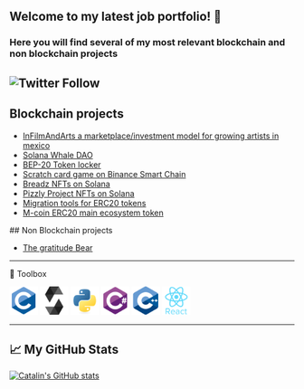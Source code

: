 ## Welcome to my latest job portfolio! 👋
### Here you will find several of my most relevant blockchain and non blockchain projects
![Twitter Follow](https://img.shields.io/twitter/follow/brandon_ponce1?style=social)
---
## Blockchain projects
<ul>
<li><a href="https://www.infilmandart.com/">InFilmAndArts a marketplace/investment model for growing artists in mexico<a/></li>
 
<li><a href="nftvoting-frontend.vercel.app">Solana Whale DAO<a/></li>
 
<li><a href="token-locker-three.vercel.app">BEP-20 Token locker<a/></li>
 
<li><a href="https://statsapp-theta.vercel.app/lucky-scratch">Scratch card game on Binance Smart Chain<a/></li>
 
<li><a href="https://www.breadz.io/">Breadz NFTs on Solana<a/></li>

<li><a href="www.pizzlybears.io">Pizzly Project NFTs on Solana<a/></li>
 
<li><a href="https://migration.sheebainu.io/">Migration tools for ERC20 tokens<a/></li>

<li><a href="https://m-coin.io/">M-coin ERC20 main ecosystem token<a/></li>
 
</ul>
## Non Blockchain projects
<ul>
<li>
<a href="https://www.thegratitudebear.com/about-us">The gratitude Bear<a/>
</li>
</ul>






---

🧰 Toolbox

<img src="https://github.com/devicons/devicon/blob/master/icons/c/c-original.svg" alt="C Logo" width="50" height="50"/> <img src="https://github.com/devicons/devicon/blob/master/icons/solidity/solidity-original.svg" alt="Solidity Logo" width="50" height="50"/> <img src="https://github.com/devicons/devicon/blob/master/icons/python/python-original.svg" alt="python" width="50" height="50"/> <img src="https://github.com/devicons/devicon/blob/master/icons/csharp/csharp-original.svg" alt="Solidity Logo" width="50" height="50"/> <img src="https://github.com/devicons/devicon/blob/master/icons/cplusplus/cplusplus-original.svg" alt="C Logo" width="50" height="50"/> <img src="https://github.com/devicons/devicon/blob/master/icons/react/react-original-wordmark.svg" alt="Solidity Logo" width="50" height="50"/>
 

---
## &#x1f4c8; My GitHub Stats

[![Catalin's GitHub stats](https://github-readme-stats.vercel.app/api?username=Br4ndonP0nce&theme=radical)](https://github.com/anuraghazra/github-readme-stats)

